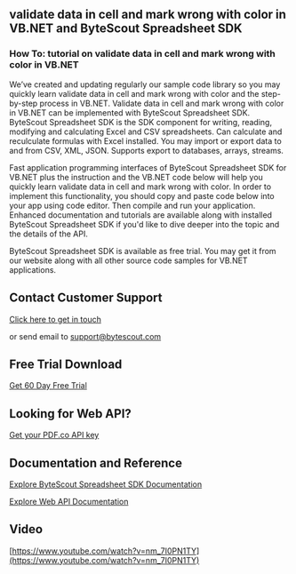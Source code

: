 ## validate data in cell and mark wrong with color in VB.NET and ByteScout Spreadsheet SDK

### How To: tutorial on validate data in cell and mark wrong with color in VB.NET

We’ve created and updating regularly our sample code library so you may quickly learn validate data in cell and mark wrong with color and the step-by-step process in VB.NET. Validate data in cell and mark wrong with color in VB.NET can be implemented with ByteScout Spreadsheet SDK. ByteScout Spreadsheet SDK is the SDK component for writing, reading, modifying and calculating Excel and CSV spreadsheets. Can calculate and reculculate formulas with Excel installed. You may import or export data to and from CSV, XML, JSON. Supports export to databases, arrays, streams.

Fast application programming interfaces of ByteScout Spreadsheet SDK for VB.NET plus the instruction and the VB.NET code below will help you quickly learn validate data in cell and mark wrong with color. In order to implement this functionality, you should copy and paste code below into your app using code editor. Then compile and run your application. Enhanced documentation and tutorials are available along with installed ByteScout Spreadsheet SDK if you'd like to dive deeper into the topic and the details of the API.

ByteScout Spreadsheet SDK is available as free trial. You may get it from our website along with all other source code samples for VB.NET applications.

## Contact Customer Support

[Click here to get in touch](https://bytescout.zendesk.com/hc/en-us/requests/new?subject=ByteScout%20Spreadsheet%20SDK%20Question)

or send email to [support@bytescout.com](mailto:support@bytescout.com?subject=ByteScout%20Spreadsheet%20SDK%20Question) 

## Free Trial Download

[Get 60 Day Free Trial](https://bytescout.com/download/web-installer?utm_source=github-readme)

## Looking for Web API? 

[Get your PDF.co API key](https://pdf.co/documentation/api?utm_source=github-readme)

## Documentation and Reference

[Explore ByteScout Spreadsheet SDK Documentation](https://bytescout.com/documentation/index.html?utm_source=github-readme)

[Explore Web API Documentation](https://pdf.co/documentation/api?utm_source=github-readme)

## Video

[https://www.youtube.com/watch?v=nm_7I0PN1TY](https://www.youtube.com/watch?v=nm_7I0PN1TY)